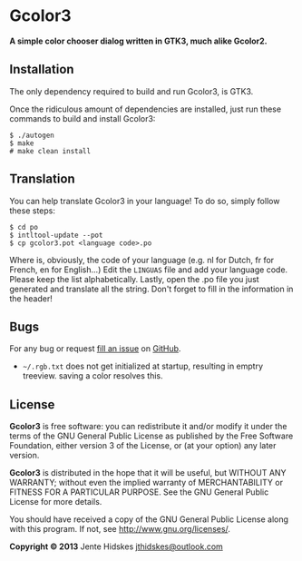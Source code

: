 Gcolor3
=========

**A simple color chooser dialog written in GTK3, much alike Gcolor2.**

Installation
------------

The only dependency required to build and run Gcolor3, is GTK3.

Once the ridiculous amount of dependencies are installed, just run these commands to build and install Gcolor3:

	$ ./autogen
    $ make
    # make clean install

Translation
-----------

You can help translate Gcolor3 in your language!
To do so, simply follow these steps:

	$ cd po
	$ intltool-update --pot
	$ cp gcolor3.pot <language code>.po

Where <language code> is, obviously, the code of your language (e.g. nl for Dutch, fr for French, en for English...)
Edit the `LINGUAS` file and add your language code. Please keep the list alphabetically.
Lastly, open the .po file you just generated and translate all the string. Don't forget to fill in the information in the header!

Bugs
----

For any bug or request [fill an issue][bug] on [GitHub][ghp].

  [bug]: https://github.com/Unia/gcolor3/issues
  [ghp]: https://github.com/Unia/gcolor3

* `~/.rgb.txt` does not get initialized at startup, resulting in emptry treeview. saving a color resolves this.

License
-------
**Gcolor3** is free software: you can redistribute it and/or modify it under the terms of the GNU General Public License as published by the Free Software Foundation, either version 3 of the License, or (at your option) any later version.

**Gcolor3** is distributed in the hope that it will be useful, but WITHOUT ANY WARRANTY; without even the implied warranty of MERCHANTABILITY or FITNESS FOR A PARTICULAR PURPOSE. See the GNU General Public License for more details.

You should have received a copy of the GNU General Public License along with this program. If not, see <http://www.gnu.org/licenses/>.

**Copyright © 2013** Jente Hidskes <jthidskes@outlook.com>
